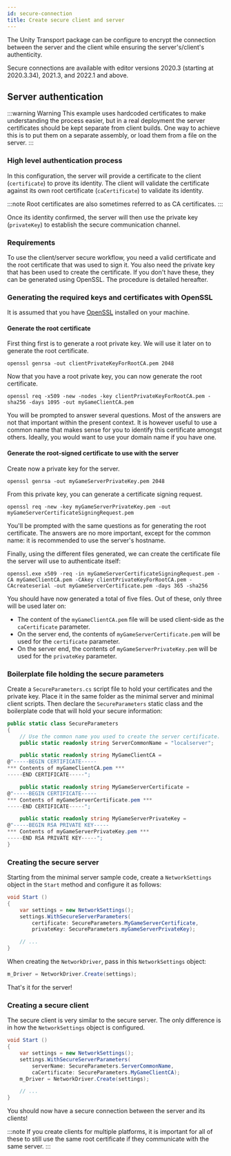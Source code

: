 ```yaml
---
id: secure-connection
title: Create secure client and server
---
```

The Unity Transport package can be configure to encrypt the connection between the server and the client while ensuring the server's/client's authenticity.

Secure connections are available with editor versions 2020.3 (starting at 2020.3.34), 2021.3, and 2022.1 and above.

## Server authentication

:::warning Warning
This example uses hardcoded certificates to make understanding the process easier, but in a real deployment the server certificates should be kept separate from client builds. One way to achieve this is to put them on a separate assembly, or load them from a file on the server.
:::

### High level authentication process

In this configuration, the server will provide a certificate to the client (`certificate`) to prove its identity. The client will validate the certificate against its own root certificate (`caCertificate`) to validate its identity.

:::note
Root certificates are also sometimes referred to as CA certificates.
:::

Once its identity confirmed, the server will then use the private key (`privateKey`) to establish the secure communication channel.

### Requirements

To use the client/server secure workflow, you need a valid certificate and the root certificate that was used to sign it. You also need the private key that has been used to create the certificate. If you don't have these, they can be generated using OpenSSL. The procedure is detailed hereafter. 

### Generating the required keys and certificates with OpenSSL

It is assumed that you have [OpenSSL](https://www.openssl.org/) installed on your machine.

#### Generate the root certificate

First thing first is to generate a root private key. We will use it later on to generate the root certificate. 

```shell
openssl genrsa -out clientPrivateKeyForRootCA.pem 2048
```

Now that you have a root private key, you can now generate the root certificate.

```shell
openssl req -x509 -new -nodes -key clientPrivateKeyForRootCA.pem -sha256 -days 1095 -out myGameClientCA.pem
```

You will be prompted to answer several questions. Most of the answers are not that important within the present context. 
It is however useful to use a common name that makes sense for you to identify this certificate amongst others. Ideally, you would want to use your domain name if you have one.

#### Generate the root-signed certificate to use with the server

Create now a private key for the server.

```shell
openssl genrsa -out myGameServerPrivateKey.pem 2048
```

From this private key, you can generate a certificate signing request.

```shell
openssl req -new -key myGameServerPrivateKey.pem -out myGameServerCertificateSigningRequest.pem
```

You'll be prompted with the same questions as for generating the root certificate. The answers are no more important, except for the common name: it is recommended to use the server's hostname.

Finally, using the different files generated, we can create the certificate file the server will use to authenticate itself:

```shell
openssl.exe x509 -req -in myGameServerCertificateSigningRequest.pem -CA myGameClientCA.pem -CAkey clientPrivateKeyForRootCA.pem -CAcreateserial -out myGameServerCertificate.pem -days 365 -sha256
```

You should have now generated a total of five files. Out of these, only three will be used later on: 
* The content of the `myGameClientCA.pem` file will be used client-side as the `caCertificate` parameter.
* On the server end, the contents of `myGameServerCertificate.pem` will be used for the `certificate` parameter. 
* On the server end, the contents of `myGameServerPrivateKey.pem` will be used for the `privateKey` parameter.

### Boilerplate file holding the secure parameters

Create a `SecureParameters.cs` script file to hold your certificates and the private key. Place it in the same folder as the minimal server and minimal client scripts. Then declare the `SecureParameters` static class and the boilerplate code that will hold your secure information:

```csharp
public static class SecureParameters
{
    // Use the common name you used to create the server certificate.
    public static readonly string ServerCommonName = "localserver";

    public static readonly string MyGameClientCA =
@"-----BEGIN CERTIFICATE-----
*** Contents of myGameClientCA.pem ***
-----END CERTIFICATE-----";

    public static readonly string MyGameServerCertificate =
@"-----BEGIN CERTIFICATE-----
*** Contents of myGameServerCertificate.pem ***
-----END CERTIFICATE-----";

    public static readonly string MyGameServerPrivateKey =
@"-----BEGIN RSA PRIVATE KEY-----
*** Contents of myGameServerPrivateKey.pem ***
-----END RSA PRIVATE KEY-----";
}
```  

### Creating the secure server

Starting from the minimal server sample code, create a `NetworkSettings` object in the `Start` method and configure it as follows:

```csharp
void Start ()
{
    var settings = new NetworkSettings();
    settings.WithSecureServerParameters(
        certificate: SecureParameters.MyGameServerCertificate,     
        privateKey: SecureParameters.myGameServerPrivateKey);

    // ...
}
```

When creating the `NetworkDriver`, pass in this `NetworkSettings` object:

```csharp
m_Driver = NetworkDriver.Create(settings); 
```

That's it for the server!

### Creating a secure client

The secure client is very similar to the secure server. The only difference is in how the `NetworkSettings` object is configured.

```csharp
void Start ()
{
    var settings = new NetworkSettings();
    settings.WithSecureServerParameters(
        serverName: SecureParameters.ServerCommonName,     
        caCertificate: SecureParameters.MyGameClientCA);
    m_Driver = NetworkDriver.Create(settings);

    // ...
}
```

You should now have a secure connection between the server and its clients!

:::note 
If you create clients for multiple platforms, it is important for all of these to still use the same root certificate if they communicate with the same server.
:::
